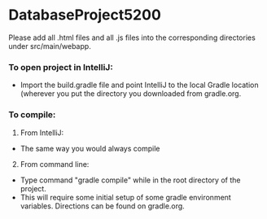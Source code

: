 # DatabaseProject5200
Please add all .html files and all .js files into the corresponding directories under src/main/webapp.

### To open project in IntelliJ:
  * Import the build.gradle file and point IntelliJ to the local Gradle location (wherever you put the directory you downloaded from gradle.org.

### To compile:
1. From IntelliJ:
  * The same way you would always compile

2. From command line:
  * Type command "gradle compile" while in the root directory of the project.
  * This will require some initial setup of some gradle environment variables. Directions can be found on gradle.org.

